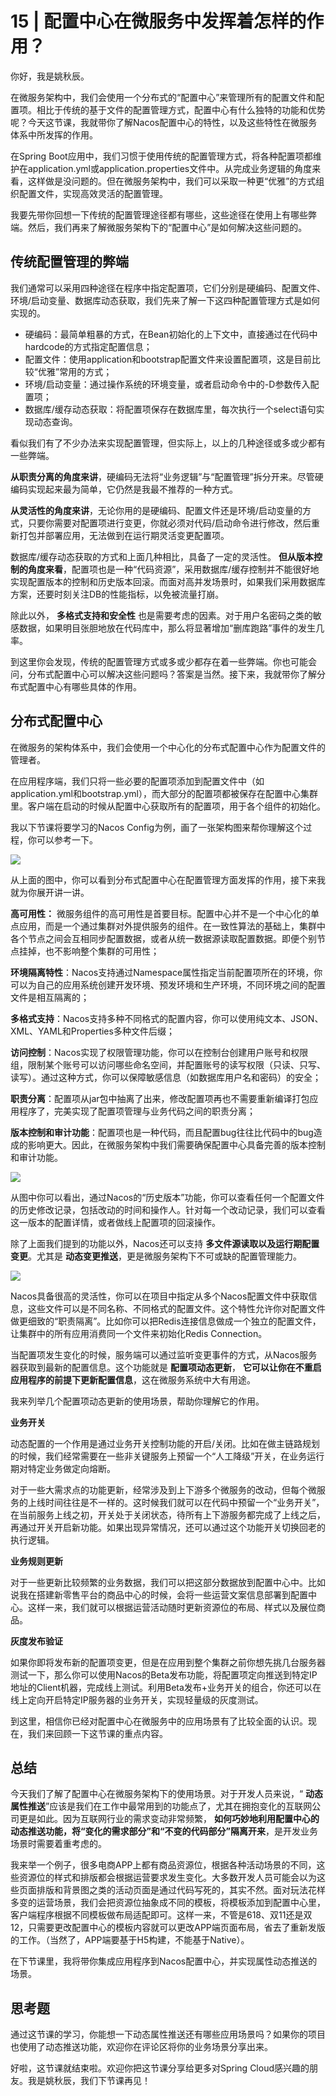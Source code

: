 # 15 | 配置中心在微服务中发挥着怎样的作用？
你好，我是姚秋辰。

在微服务架构中，我们会使用一个分布式的“配置中心”来管理所有的配置文件和配置项。相比于传统的基于文件的配置管理方式，配置中心有什么独特的功能和优势呢？今天这节课，我就带你了解Nacos配置中心的特性，以及这些特性在微服务体系中所发挥的作用。

在Spring Boot应用中，我们习惯于使用传统的配置管理方式，将各种配置项都维护在application.yml或application.properties文件中。从完成业务逻辑的角度来看，这样做是没问题的。但在微服务架构中，我们可以采取一种更“优雅”的方式组织配置文件，实现高效灵活的配置管理。

我要先带你回想一下传统的配置管理途径都有哪些，这些途径在使用上有哪些弊端。然后，我们再来了解微服务架构下的“配置中心”是如何解决这些问题的。

## 传统配置管理的弊端

我们通常可以采用四种途径在程序中指定配置项，它们分别是硬编码、配置文件、环境/启动变量、数据库动态获取，我们先来了解一下这四种配置管理方式是如何实现的。

- 硬编码：最简单粗暴的方式，在Bean初始化的上下文中，直接通过在代码中hardcode的方式指定配置信息；
- 配置文件：使用application和bootstrap配置文件来设置配置项，这是目前比较“优雅”常用的方式；
- 环境/启动变量：通过操作系统的环境变量，或者启动命令中的-D参数传入配置项；
- 数据库/缓存动态获取：将配置项保存在数据库里，每次执行一个select语句实现动态查询。

看似我们有了不少办法来实现配置管理，但实际上，以上的几种途径或多或少都有一些弊端。

**从职责分离的角度来讲**，硬编码无法将“业务逻辑”与“配置管理”拆分开来。尽管硬编码实现起来最为简单，它仍然是我最不推荐的一种方式。

**从灵活性的角度来讲**，无论你用的是硬编码、配置文件还是环境/启动变量的方式，只要你需要对配置项进行变更，你就必须对代码/启动命令进行修改，然后重新打包并部署应用，无法做到在运行期灵活变更配置项。

数据库/缓存动态获取的方式和上面几种相比，具备了一定的灵活性。 **但从版本控制的角度来看**，配置项也是一种“代码资源”，采用数据库/缓存控制并不能很好地实现配置版本的控制和历史版本回滚。而面对高并发场景时，如果我们采用数据库方案，还要时刻关注DB的性能指标，以免被流量打崩。

除此以外， **多格式支持和安全性** 也是需要考虑的因素。对于用户名密码之类的敏感数据，如果明目张胆地放在代码库中，那么将显著增加“删库跑路”事件的发生几率。

到这里你会发现，传统的配置管理方式或多或少都存在着一些弊端。你也可能会问，分布式配置中心可以解决这些问题吗？答案是当然。接下来，我就带你了解分布式配置中心有哪些具体的作用。

## 分布式配置中心

在微服务的架构体系中，我们会使用一个中心化的分布式配置中心作为配置文件的管理者。

在应用程序端，我们只将一些必要的配置项添加到配置文件中（如application.yml和bootstrap.yml），而大部分的配置项都被保存在配置中心集群里。客户端在启动的时候从配置中心获取所有的配置项，用于各个组件的初始化。

我以下节课将要学习的Nacos Config为例，画了一张架构图来帮你理解这个过程，你可以参考一下。

![](images/477806/396f5d36ecd223a0674b78129171ba55.jpg)

从上面的图中，你可以看到分布式配置中心在配置管理方面发挥的作用，接下来我就为你展开讲一讲。

**高可用性：** 微服务组件的高可用性是首要目标。配置中心并不是一个中心化的单点应用，而是一个通过集群对外提供服务的组件。在一致性算法的基础上，集群中各个节点之间会互相同步配置数据，或者从统一数据源读取配置数据。即便个别节点挂掉，也不影响整个集群的可用性；

**环境隔离特性**：Nacos支持通过Namespace属性指定当前配置项所在的环境，你可以为自己的应用系统创建开发环境、预发环境和生产环境，不同环境之间的配置文件是相互隔离的；

**多格式支持**：Nacos支持多种不同格式的配置内容，你可以使用纯文本、JSON、XML、YAML和Properties多种文件后缀；

**访问控制**：Nacos实现了权限管理功能，你可以在控制台创建用户账号和权限组，限制某个账号可以访问哪些命名空间，并配置账号的读写权限（只读、只写、读写）。通过这种方式，你可以保障敏感信息（如数据库用户名和密码）的安全；

**职责分离**：配置项从jar包中抽离了出来，修改配置项再也不需要重新编译打包应用程序了，完美实现了配置项管理与业务代码之间的职责分离；

**版本控制和审计功能**：配置项也是一种代码，而且配置bug往往比代码中的bug造成的影响更大。因此，在微服务架构中我们需要确保配置中心具备完善的版本控制和审计功能。

![](images/477806/0866f0dfe39f4beb6e174cec295cayyc.jpg)

从图中你可以看出，通过Nacos的“历史版本”功能，你可以查看任何一个配置文件的历史修改记录，包括改动的时间和操作人。针对每一个改动记录，我们可以查看这一版本的配置详情，或者做线上配置项的回滚操作。

除了上面我们提到的功能以外，Nacos还可以支持 **多文件源读取以及运行期配置变更**。尤其是 **动态变更推送**，更是微服务架构下不可或缺的配置管理能力。

![](images/477806/5992b6e399d0e6ae9086176aa4300728.jpg)

Nacos具备很高的灵活性，你可以在项目中指定从多个Nacos配置文件中获取信息，这些文件可以是不同名称、不同格式的配置文件。这个特性允许你对配置文件做更细致的“职责隔离”。比如你可以把Redis连接信息做成一个独立的配置文件，让集群中的所有应用消费同一个文件来初始化Redis Connection。

当配置项发生变化的时候，服务端可以通过监听变更事件的方式，从Nacos服务器获取到最新的配置信息。这个功能就是 **配置项动态更新**， **它可以让你在不重启应用程序的前提下更新配置信息**，这在微服务系统中大有用途。

我来列举几个配置项动态更新的使用场景，帮助你理解它的作用。

**业务开关**

动态配置的一个作用是通过业务开关控制功能的开启/关闭。比如在做主链路规划的时候，我们经常需要在一些非关键服务上预留一个“人工降级”开关，在业务运行期对特定业务做定向熔断。

对于一些大需求点的功能更新，经常涉及到上下游多个微服务的改动，但每个微服务的上线时间往往是不一样的。这时候我们就可以在代码中预留一个“业务开关”，在当前服务上线之初，开关处于关闭状态，待所有上下游服务都完成了上线之后，再通过开关开启新功能。如果出现异常情况，还可以通过这个功能开关切换回老的执行逻辑。

**业务规则更新**

对于一些更新比较频繁的业务数据，我们可以把这部分数据放到配置中心中。比如说我在搭建新零售平台的商品中心的时候，会将一些运营文案信息部署到配置中心。这样一来，我们就可以根据运营活动随时更新资源位的布局、样式以及展位商品。

**灰度发布验证**

如果你即将发布新的配置项变更，但是在应用到整个集群之前你想先挑几台服务器测试一下，那么你可以使用Nacos的Beta发布功能，将配置项定向推送到特定IP地址的Client机器，完成线上测试。利用Beta发布+业务开关的组合，你还可以在线上定向开启特定IP服务器的业务开关，实现轻量级的灰度测试。

到这里，相信你已经对配置中心在微服务中的应用场景有了比较全面的认识。现在，我们来回顾一下这节课的重点内容。

## 总结

今天我们了解了配置中心在微服务架构下的使用场景。对于开发人员来说，“ **动态属性推送**”应该是我们在工作中最常用到的功能点了，尤其在拥抱变化的互联网公司更是如此。因为互联网行业的需求变动非常频繁， **如何巧妙地利用配置中心的动态推送功能，将“变化的需求部分”和“不变的代码部分”隔离开来**，是开发业务场景时需要着重考虑的。

我来举一个例子，很多电商APP上都有商品资源位，根据各种活动场景的不同，这些资源位的样式和排版都会根据运营要求发生变化。大多数开发人员可能会以为这些页面排版和背景图之类的活动页面是通过代码写死的，其实不然。面对玩法花样多变的运营场景，我们会把资源位抽象成不同的模板，将模板添加到配置中心里，客户端程序根据不同模板做布局适配即可。这样一来，不管是618、双11还是双12，只需要更改配置中心的模板内容就可以更改APP端页面布局，省去了重新发版的工作。（当然了，APP端要基于H5构建，不能基于Native）。

在下节课里，我将带你集成应用程序到Nacos配置中心，并实现属性动态推送的场景。

## 思考题

通过这节课的学习，你能想一下动态属性推送还有哪些应用场景吗？如果你的项目也使用了动态推送功能，欢迎你在评论区将你的业务场景分享出来。

好啦，这节课就结束啦。欢迎你把这节课分享给更多对Spring Cloud感兴趣的朋友。我是姚秋辰，我们下节课再见！